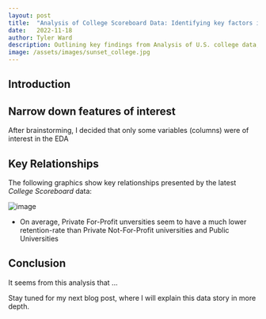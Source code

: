 ```yaml
---
layout: post
title:  "Analysis of College Scoreboard Data: Identifying key factors in Higher Education on student success"
date:   2022-11-18
author: Tyler Ward
description: Outlining key findings from Analysis of U.S. college data, this post helps us show what factors lead to high post grad earnings, student retention, gender equality in enrollment, and more!
image: /assets/images/sunset_college.jpg
---
```



## Introduction

## Narrow down features of interest
After brainstorming, I decided that only some variables (columns) were of interest in the EDA

## Key Relationships

The following graphics show key relationships presented by the latest *College Scoreboard* data:

![image](https://user-images.githubusercontent.com/112500643/202581837-46e1b92d-e07f-4561-80d6-cdaee2431c2d.png)

* On average, Private For-Profit unversities seem to have a much lower retention-rate than Private Not-For-Profit universities and Public Universities 


## Conclusion

It seems from this analysis that ...

Stay tuned for my next blog post, where I will explain this data story in more depth.


